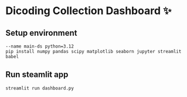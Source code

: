 # Dicoding Collection Dashboard ✨

## Setup environment
```
--name main-ds python=3.12
pip install numpy pandas scipy matplotlib seaborn jupyter streamlit babel
```

## Run steamlit app
```
streamlit run dashboard.py
```
